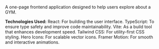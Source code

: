 A one-page frontend application designed to help users explore about a GYM. 

**Technologies Used:**
  React: For building the user interface.
  TypeScript: To ensure type safety and improve code maintainability.
  Vite: As a build tool that enhances development speed.
  Tailwind CSS: For utility-first CSS styling.
  Hero Icons: For scalable vector icons.
  Framer Motion: For smooth and interactive animations.
